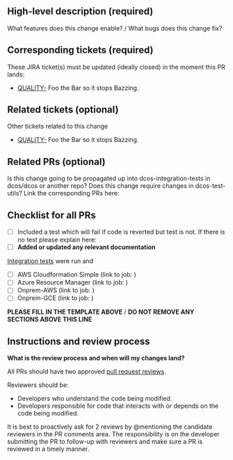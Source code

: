 ## High-level description (required)

What features does this change enable? / What bugs does this change fix?


## Corresponding tickets (required)

These JIRA ticket(s) must be updated (ideally closed) in the moment this PR lands:

  - [QUALITY-<number>](https://jira.mesosphere.com/browse/QUALITY-<number>) Foo the Bar so it stops Bazzing.


## Related tickets (optional)

Other tickets related to this change

  - [QUALITY-<number>](https://jira.mesosphere.com/browse/QUALITY-<number>) Foo the Bar so it stops Bazzing.


## Related PRs (optional)

Is this change going to be propagated up into dcos-integration-tests in dcos/dcos or another repo? Does this change require changes in dcos-test-utils? Link the corresponding PRs here:


## Checklist for all PRs

  - [ ] Included a test which will fail if code is reverted but test is not. If there is no test please explain here:
  - [ ] **Added or updated any relevant documentation**

[Integration tests](https://teamcity.mesosphere.io/project.html?projectId=DcosIo_DcosLaunch&branch_DcosIo_DcosLaunch=%3Cdefault%3E) were run and

  - [ ] AWS Cloudformation Simple (link to job: )
  - [ ] Azure Resource Manager (link to job: )
  - [ ] Onprem-AWS (link to job: )
  - [ ] Onprem-GCE (link to job: )

**PLEASE FILL IN THE TEMPLATE ABOVE** / **DO NOT REMOVE ANY SECTIONS ABOVE THIS LINE**


## Instructions and review process

**What is the review process and when will my changes land?**

All PRs should have two approved [pull request reviews](https://help.github.com/articles/about-pull-request-reviews/).

Reviewers should be:
* Developers who understand the code being modified.
* Developers responsible for code that interacts with or depends on the code being modified.

It is best to proactively ask for 2 reviews by @mentioning the candidate reviewers in the PR comments area. The responsibility is on the developer submitting the PR to follow-up with reviewers and make sure a PR is reviewed in a timely manner.
